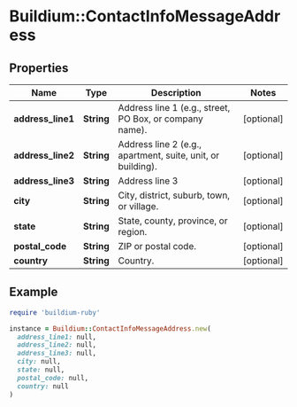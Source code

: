 # Buildium::ContactInfoMessageAddress

## Properties

| Name | Type | Description | Notes |
| ---- | ---- | ----------- | ----- |
| **address_line1** | **String** | Address line 1 (e.g., street, PO Box, or company name). | [optional] |
| **address_line2** | **String** | Address line 2 (e.g., apartment, suite, unit, or building). | [optional] |
| **address_line3** | **String** | Address line 3 | [optional] |
| **city** | **String** | City, district, suburb, town, or village. | [optional] |
| **state** | **String** | State, county, province, or region. | [optional] |
| **postal_code** | **String** | ZIP or postal code. | [optional] |
| **country** | **String** | Country. | [optional] |

## Example

```ruby
require 'buildium-ruby'

instance = Buildium::ContactInfoMessageAddress.new(
  address_line1: null,
  address_line2: null,
  address_line3: null,
  city: null,
  state: null,
  postal_code: null,
  country: null
)
```

